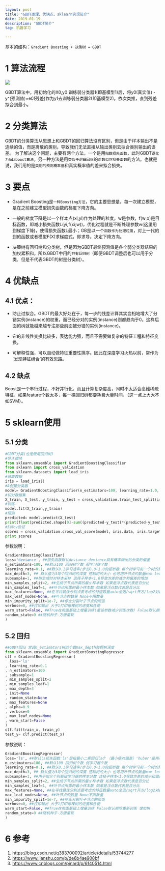 ```yaml
---
layout: post
title: "GBDT原理、优缺点、sklearn实现简介"
date: 2019-01-19
description: "GBDT简介"
tag: 机器学习

---
```


基本的结构：`Gradient Boosting + 决策树 = GBDT`

# 1 算法流程
![](https://upload-images.jianshu.io/upload_images/2950962-d5189de9e3e7ba05.jpg?imageMogr2/auto-orient/strip%7CimageView2/2/w/594/format/webp)

GBDT算法中，用初始化的X0,y0 训练弱分类器1(即基模型1)后，将y0(真实值) - y^(预测值)=e0(残差)作为y1去训练弱分类器2(即基模型2)，依次类推，直到残差拟合到最小。

# 2 分类算法
GBDT的分类算法从思想上和GBDT的回归算法没有区别，但是由于样本输出不是连续的值，而是离散的类别，导致我们无法直接从输出类别去拟合类别输出的误差。
为了解决这个问题，主要有两个方法，一个是用`指数损失函数`，此时GBDT`退化为Adaboost算法`。另一种方法是用`类似于逻辑回归`的`对数似然损失函数`的方法。也就是说，我们用的是`类别的预测概率值`和真实概率值的差来拟合损失。

# 3 要点
- Gradient Boosting是`一种Boosting方法`，它的主要思想是，每一次建立模型，是在之前建立模型损失函数的梯度下降方向。

- 一般的梯度下降是以一个样本点(xi,yi)作为处理的粒度，w是参数，f(w;x)是目标函数，即减小损失函数L(yi,f(xi;w))，优化过程就是不断处理参数w(这里用到梯度下降)，使得损失函数L最小；GB是以一个`函数作为处理粒度`，对上一代的到的函数或者模型F(X)求梯度式，即求导，决定下降方向。

- 决策树有回归树和分类树，但是因为GBDT最终预测值是各个弱分类器结果的加权累积和，所以GBDT中用的`只有回归树`（即便GBDT调整后也可以用于分类，但是不代表GBDT的树是分类树）。



# 4 优缺点

## 4.1 优点：

- 防止过拟合。GBDT的最大好处在于，每一步的残差计算其实变相地增大了分错实例(instance)的权重，而已经分对的实例(instance)则都趋向于0。这样后面的树就能越来越专注那些前面被分错的实例(instance)。

- 它的非线性变换比较多，表达能力强，而且不需要做复杂的特征工程和特征变换。

- 可解释性强，可以自动做特征重要性排序。因此在深度学习火热以前，常作为`发现特征组合‘的有效思路。

## 4.2 缺点

Boost是一个串行过程，不好并行化，而且计算复杂度高，同时不太适合高维稀疏特征，如果feature个数太多，每一棵回归树都要耗费大量时间，（这一点上大大不如SVM）。

# 5 sklearn使用
## 5.1 分类
```python
#GBDT分类(也是使用回归树)
#导入模块
from sklearn.ensemble import GradientBoostingClassifier
from sklearn import cross_validation
from sklearn.datasets import load_iris
#获取数据
iris = load_iris()
#A创建分类器
model= GradientBoostingClassifier(n_estimators=100, learning_rate=1.0, max_depth=1, random_state=0)
#切分数据集
X_train, X_test, y_train, y_test = cross_validation.train_test_split(iris.data, iris.target, test_size=0.33, random_state=42)
#训练
model.fit(X_train,y_train)
#预测
predicted= model.predict(X_test)
print(float(predicted.shape[0]-sum((predicted-y_test)*(predicted-y_test)))/predicted.shape[0])
#5折cv验证
scores = cross_validation.cross_val_score(model, iris.data, iris.target, cv=5)
print scores
```
参数说明：
```python
GradientBoostingClassifier(
loss='deviance', ##损失函数默认deviance deviance具有概率输出的分类的偏差
n_estimators=100, ##默认100 回归树个数 弱学习器个数
learning_rate=0.1, ##默认0.1学习速率/步长0.0-1.0的超参数 每个树学习前一个树的残差的步长
max_depth=3, ## 默认值为3每个回归树的深度 控制树的大小 也可用叶节点的数量max leaf nodes控制
subsample=1, ##树生成时对样本采样 选择子样本<1.0导致方差的减少和偏差的增加
min_samples_split=2, ##生成子节点所需的最小样本数 如果是浮点数代表是百分比
min_samples_leaf=1, ##叶节点所需的最小样本数 如果是浮点数代表是百分比
max_features=None, ##在寻找最佳分割点要考虑的特征数量auto全选/sqrt开方/log2对数/None全选/int自定义几个/float百分比
max_leaf_nodes=None, ##叶节点的数量 None不限数量
min_impurity_split=1e-7, ##停止分裂叶子节点的阈值
verbose=0, ##打印输出 大于1打印每棵树的进度和性能
warm_start=False, ##True在前面基础上增量训练(重设参数减少训练次数) False默认擦除重新训练
random_state=0 ##随机种子-方便重现
)
```

## 5.2 回归
```python
##GBDT回归 常调n_estimators树的个数max_depth每颗树深度
from sklearn.ensemble import GradientBoostingRegressor
clf = GradientBoostingRegressor(
  loss='ls'
, learning_rate=0.1
, n_estimators=100
, subsample=1
, min_samples_split=2
, min_samples_leaf=1
, max_depth=3
, init=None
, random_state=None
, max_features=None
, alpha=0.9
, verbose=0
, max_leaf_nodes=None
, warm_start=False
)
clf.fit(train_x, train_y)
test_y= clf.predict(test_x)

```

参数说明：
```python
GradientBoostingRegressor(
loss='ls', ##默认ls损失函数'ls'是指最小二乘回归lad'（最小绝对偏差）'huber'是两者的组合
n_estimators=100, ##默认100 回归树个数 弱学习器个数
learning_rate=0.1, ##默认0.1学习速率/步长0.0-1.0的超参数 每个树学习前一个树的残差的步长
max_depth=3, ## 默认值为3每个回归树的深度 控制树的大小 也可用叶节点的数量max leaf nodes控制
subsample=1, ##用于拟合个别基础学习器的样本分数 选择子样本<1.0导致方差的减少和偏差的增加
min_samples_split=2, ##生成子节点所需的最小样本数 如果是浮点数代表是百分比
min_samples_leaf=1, ##叶节点所需的最小样本数 如果是浮点数代表是百分比
max_features=None, ##在寻找最佳分割点要考虑的特征数量auto全选/sqrt开方/log2对数/None全选/int自定义几个/float百分比
max_leaf_nodes=None, ##叶节点的数量 None不限数量
min_impurity_split=1e-7, ##停止分裂叶子节点的阈值
verbose=0, ##打印输出 大于1打印每棵树的进度和性能
warm_start=False, ##True在前面基础上增量训练 False默认擦除重新训练 增加树
random_state=0 ##随机种子-方便重现
)
```

# 6 参考
1. https://blog.csdn.net/q383700092/article/details/53744277
2. https://www.jianshu.com/p/de6b4ae908bf
3. https://www.cnblogs.com/pinard/p/6140514.html